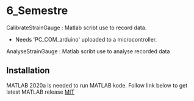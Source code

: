 # 6_Semestre
CalibrateStrainGauge : Matlab scribt use to record data.
- Needs 'PC_COM_arduino' uploaded to a microcontroller. 

AnalyseStrainGauge : Matlab scribt use to analyse recorded data

## Installation
MATLAB 2020a is needed to run MATLAB kode. 
Follow link below to get latest MATLAB release
[MIT](https://se.mathworks.com/downloads/)
